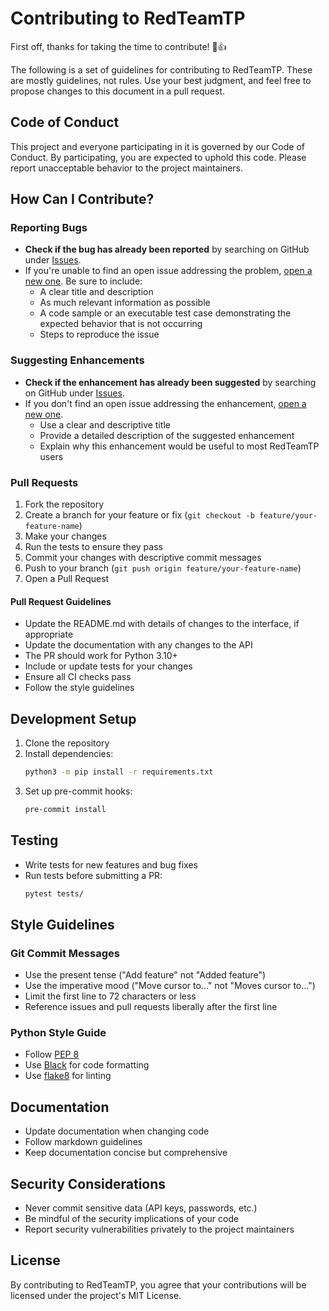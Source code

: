 # Contributing to RedTeamTP

First off, thanks for taking the time to contribute! 🎉👍

The following is a set of guidelines for contributing to RedTeamTP. These are mostly guidelines, not rules. Use your best judgment, and feel free to propose changes to this document in a pull request.

## Code of Conduct

This project and everyone participating in it is governed by our Code of Conduct. By participating, you are expected to uphold this code. Please report unacceptable behavior to the project maintainers.

## How Can I Contribute?

### Reporting Bugs

- **Check if the bug has already been reported** by searching on GitHub under [Issues](https://github.com/CultCornholio/RedTeamTP/issues).
- If you're unable to find an open issue addressing the problem, [open a new one](https://github.com/CultCornholio/RedTeamTP/issues/new). Be sure to include:
  - A clear title and description
  - As much relevant information as possible
  - A code sample or an executable test case demonstrating the expected behavior that is not occurring
  - Steps to reproduce the issue

### Suggesting Enhancements

- **Check if the enhancement has already been suggested** by searching on GitHub under [Issues](https://github.com/CultCornholio/RedTeamTP/issues).
- If you don't find an open issue addressing the enhancement, [open a new one](https://github.com/CultCornholio/RedTeamTP/issues/new).
  - Use a clear and descriptive title
  - Provide a detailed description of the suggested enhancement
  - Explain why this enhancement would be useful to most RedTeamTP users

### Pull Requests

1. Fork the repository
2. Create a branch for your feature or fix (`git checkout -b feature/your-feature-name`)
3. Make your changes
4. Run the tests to ensure they pass
5. Commit your changes with descriptive commit messages
6. Push to your branch (`git push origin feature/your-feature-name`)
7. Open a Pull Request

#### Pull Request Guidelines

- Update the README.md with details of changes to the interface, if appropriate
- Update the documentation with any changes to the API
- The PR should work for Python 3.10+
- Include or update tests for your changes
- Ensure all CI checks pass
- Follow the style guidelines

## Development Setup

1. Clone the repository
2. Install dependencies:
   ```bash
   python3 -m pip install -r requirements.txt
   ```
3. Set up pre-commit hooks:
   ```bash
   pre-commit install
   ```

## Testing

- Write tests for new features and bug fixes
- Run tests before submitting a PR:
  ```bash
  pytest tests/
  ```

## Style Guidelines

### Git Commit Messages

- Use the present tense ("Add feature" not "Added feature")
- Use the imperative mood ("Move cursor to..." not "Moves cursor to...")
- Limit the first line to 72 characters or less
- Reference issues and pull requests liberally after the first line

### Python Style Guide

- Follow [PEP 8](https://www.python.org/dev/peps/pep-0008/)
- Use [Black](https://black.readthedocs.io/) for code formatting
- Use [flake8](https://flake8.pycqa.org/) for linting

## Documentation

- Update documentation when changing code
- Follow markdown guidelines
- Keep documentation concise but comprehensive

## Security Considerations

- Never commit sensitive data (API keys, passwords, etc.)
- Be mindful of the security implications of your code
- Report security vulnerabilities privately to the project maintainers

## License

By contributing to RedTeamTP, you agree that your contributions will be licensed under the project's MIT License.
